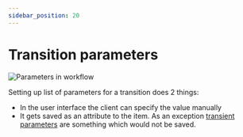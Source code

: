 ```yaml
---
sidebar_position: 20
---
```


# Transition parameters


![Parameters in workflow](/img/screens/steps_parameters.png)

Setting up list of parameters for a transition does 2 things:
* In the user interface the client can specify the value manually
* It gets saved as an attribute to the item. As an exception [transient parameters](/docs/workflow-builder/items#transient-attributes) are something which would not be saved.